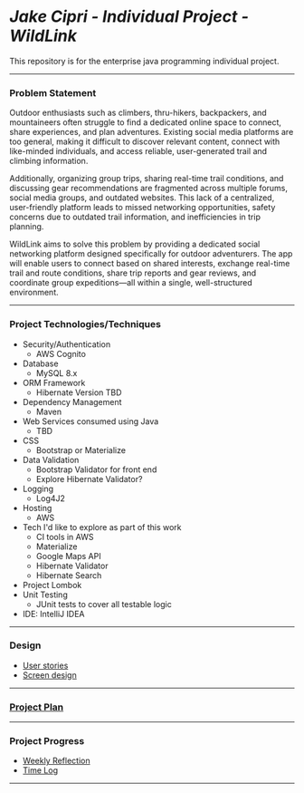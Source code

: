 # *Jake Cipri - Individual Project - WildLink*

This repository is for the enterprise java programming individual project.

---

### Problem Statement

Outdoor enthusiasts such as climbers, thru-hikers, backpackers, and mountaineers often struggle to find a dedicated online space to connect, share experiences, and plan adventures. Existing social media platforms are too general, making it difficult to discover relevant content, connect with like-minded individuals, and access reliable, user-generated trail and climbing information.

Additionally, organizing group trips, sharing real-time trail conditions, and discussing gear recommendations are fragmented across multiple forums, social media groups, and outdated websites. This lack of a centralized, user-friendly platform leads to missed networking opportunities, safety concerns due to outdated trail information, and inefficiencies in trip planning.

WildLink aims to solve this problem by providing a dedicated social networking platform designed specifically for outdoor adventurers. The app will enable users to connect based on shared interests, exchange real-time trail and route conditions, share trip reports and gear reviews, and coordinate group expeditions—all within a single, well-structured environment.

---

### Project Technologies/Techniques

* Security/Authentication
  * AWS Cognito
* Database
  * MySQL 8.x
* ORM Framework
  * Hibernate Version TBD
* Dependency Management
  * Maven
* Web Services consumed using Java
  * TBD 
* CSS 
  * Bootstrap or Materialize 
* Data Validation
  * Bootstrap Validator for front end
  * Explore Hibernate Validator?
* Logging
  * Log4J2
* Hosting
  * AWS
* Tech I'd like to explore as part of this work
  * CI tools in AWS
  * Materialize
  * Google Maps API
  * Hibernate Validator
  * Hibernate Search
* Project Lombok
* Unit Testing
  * JUnit tests to cover all testable logic
* IDE: IntelliJ IDEA

---

### Design

- [User stories](design/userStories.md)
- [Screen design](design/Screens.md)

---

### [Project Plan](projectPlan.md)



---

### Project Progress

- [Weekly Reflection](weeklyReflection.md)
- [Time Log](timeLog.md)

---
